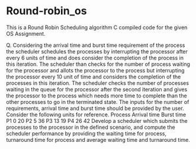 # Round-robin_os

This is a Round Robin Scheduling algorithm C compiled code for the given OS Assignment.

Q. Considering the arrival time and burst time requirement of the process the scheduler
schedules the processes by interrupting the processor after every 6 units of time and does
consider the completion of the process in this iteration. The scheduler than checks for the number
of process waiting for the processor and allots the processor to the process but interrupting the
processor every 10 unit of time and considers the completion of the processes in this iteration.
The scheduler checks the number of processes waiting in the queue for the processor after the
second iteration and gives the processor to the process which needs more time to complete than
the other processes to go in the terminated state.
The inputs for the number of requirements, arrival time and burst time should be provided by the
user.
Consider the following units for reference.
Process Arrival time Burst time
P1      0       20
P2      5       36
P3      13      19
P4      26      42
Develop a scheduler which submits the processes to the processor in the defined scenario, and
compute the scheduler performance by providing the waiting time for process, turnaround time
for process and average waiting time and turnaround time.
